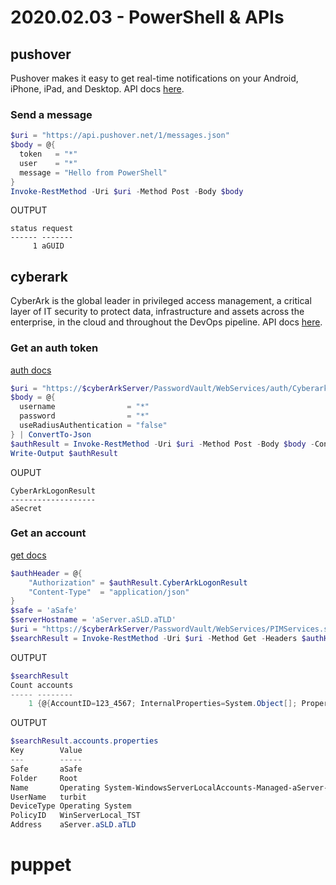 # 2020.02.03 - PowerShell & APIs

## pushover

Pushover makes it easy to get real-time notifications on your Android, iPhone, iPad, and Desktop. API docs [here](https://pushover.net/api).

### Send a message

```powershell
$uri = "https://api.pushover.net/1/messages.json"
$body = @{
  token   = "*"
  user    = "*"
  message = "Hello from PowerShell"
}
Invoke-RestMethod -Uri $uri -Method Post -Body $body
```

OUTPUT

```plaintext
status request
------ -------
     1 aGUID
```

## cyberark

CyberArk is the global leader in privileged access management, a critical layer of IT security to protect data, infrastructure and assets across the enterprise, in the cloud and throughout the DevOps pipeline. API docs [here](https://docs.cyberark.com/Product-Doc/OnlineHelp/PAS/Latest/en/Content/WebServices/API%20Commands.htm).

### Get an auth token

[auth docs](https://docs.cyberark.com/Product-Doc/OnlineHelp/PAS/Latest/en/Content/SDK/CyberArkAuthentication-Logon.htm)

```powershell
$uri = "https://$cyberArkServer/PasswordVault/WebServices/auth/Cyberark/CyberArkAuthenticationService.svc/Logon"
$body = @{
  username                = "*"
  password                = "*"
  useRadiusAuthentication = "false"
} | ConvertTo-Json
$authResult = Invoke-RestMethod -Uri $uri -Method Post -Body $body -ContentType "application/json"
Write-Output $authResult
```

OUPUT

```plaintext
CyberArkLogonResult
-------------------
aSecret
```

### Get an account

[get docs](https://docs.cyberark.com/Product-Doc/OnlineHelp/PAS/Latest/en/Content/WebServices/Get%20Account%20Details%20(up%20to%20v9.10).htm)

```powershell
$authHeader = @{
    "Authorization" = $authResult.CyberArkLogonResult
    "Content-Type"  = "application/json"
}
$safe = 'aSafe'
$serverHostname = 'aServer.aSLD.aTLD'
$uri = "https://$cyberArkServer/PasswordVault/WebServices/PIMServices.svc/Accounts?Keywords=$serverHostname`&Safe=$safe"
$searchResult = Invoke-RestMethod -Uri $uri -Method Get -Headers $authHeader
```

OUTPUT
```powershell
$searchResult
Count accounts
----- --------
    1 {@{AccountID=123_4567; InternalProperties=System.Object[]; Properties=System.Object[]}}
```

OUTPUT
```powershell
$searchResult.accounts.properties
Key        Value
---        -----
Safe       aSafe
Folder     Root
Name       Operating System-WindowsServerLocalAccounts-Managed-aServer-administrator
UserName   turbit
DeviceType Operating System
PolicyID   WinServerLocal_TST
Address    aServer.aSLD.aTLD
```

# puppet

